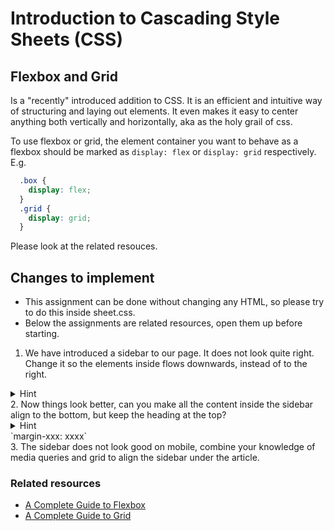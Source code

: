 # Introduction to Cascading Style Sheets (CSS)

## Flexbox and Grid
Is a "recently" introduced addition to CSS. It is an efficient and intuitive way of structuring and laying out elements.
It even makes it easy to center anything both vertically and horizontally, aka as the holy grail of css.

To use flexbox or grid, the element container you want to behave as a flexbox should be marked as `display: flex` or `display: grid` respectively.
E.g. 

```css
  .box {
    display: flex;
  }
  .grid {
    display: grid;
  }
```

Please look at the related resouces.

## Changes to implement
* This assignment can be done without changing any HTML, so please try to do this inside sheet.css.
* Below the assignments are related resources, open them up before starting.

1. We have introduced a sidebar to our page. It does not look quite right. Change it so the elements inside flows downwards, instead of to the right. 
<details>
  <summary>Hint</summary>
  `direction: xxx`...
</details>
2. Now things look better, can you make all the content inside the sidebar align to the bottom, but keep the heading at the top?
<details>
  <summary>Hint<summary>
  `margin-xxx: xxxx`
</details>
3. The sidebar does not look good on mobile, combine your knowledge of media queries and grid to align the sidebar under the article.

### Related resources
* [A Complete Guide to Flexbox](https://css-tricks.com/snippets/css/a-guide-to-flexbox/)
* [A Complete Guide to Grid](https://css-tricks.com/snippets/css/complete-guide-grid/)

